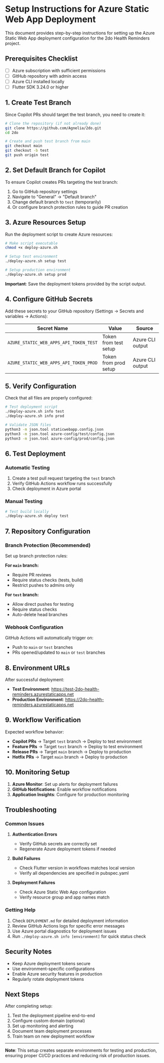 # Setup Instructions for Azure Static Web App Deployment

This document provides step-by-step instructions for setting up the Azure Static Web App deployment configuration for the 2do Health Reminders project.

## Prerequisites Checklist

- [ ] Azure subscription with sufficient permissions
- [ ] GitHub repository with admin access
- [ ] Azure CLI installed locally
- [ ] Flutter SDK 3.24.0 or higher

## 1. Create Test Branch

Since Copilot PRs should target the test branch, you need to create it:

```bash
# Clone the repository (if not already done)
git clone https://github.com/Agnelia/2do.git
cd 2do

# Create and push test branch from main
git checkout main
git checkout -b test
git push origin test
```

## 2. Set Default Branch for Copilot

To ensure Copilot creates PRs targeting the test branch:

1. Go to GitHub repository settings
2. Navigate to "General" → "Default branch"
3. Change default branch to `test` (temporarily)
4. Or configure branch protection rules to guide PR creation

## 3. Azure Resources Setup

Run the deployment script to create Azure resources:

```bash
# Make script executable
chmod +x deploy-azure.sh

# Setup test environment
./deploy-azure.sh setup test

# Setup production environment  
./deploy-azure.sh setup prod
```

**Important**: Save the deployment tokens provided by the script output.

## 4. Configure GitHub Secrets

Add these secrets to your GitHub repository (Settings → Secrets and variables → Actions):

| Secret Name | Value | Source |
|-------------|-------|---------|
| `AZURE_STATIC_WEB_APPS_API_TOKEN_TEST` | Token from test setup | Azure CLI output |
| `AZURE_STATIC_WEB_APPS_API_TOKEN_PROD` | Token from prod setup | Azure CLI output |

## 5. Verify Configuration

Check that all files are properly configured:

```bash
# Test deployment script
./deploy-azure.sh info test
./deploy-azure.sh info prod

# Validate JSON files
python3 -m json.tool staticwebapp.config.json
python3 -m json.tool azure-config/test/config.json
python3 -m json.tool azure-config/prod/config.json
```

## 6. Test Deployment

### Automatic Testing
1. Create a test pull request targeting the `test` branch
2. Verify GitHub Actions workflow runs successfully
3. Check deployment in Azure portal

### Manual Testing
```bash
# Test build locally
./deploy-azure.sh deploy test
```

## 7. Repository Configuration

### Branch Protection (Recommended)
Set up branch protection rules:

**For `main` branch:**
- Require PR reviews
- Require status checks (tests, build)
- Restrict pushes to admins only

**For `test` branch:**
- Allow direct pushes for testing
- Require status checks
- Auto-delete head branches

### Webhook Configuration
GitHub Actions will automatically trigger on:
- Push to `main` or `test` branches
- PRs opened/updated to `main` or `test` branches

## 8. Environment URLs

After successful deployment:
- **Test Environment**: https://test-2do-health-reminders.azurestaticapps.net
- **Production Environment**: https://2do-health-reminders.azurestaticapps.net

## 9. Workflow Verification

Expected workflow behavior:
- **Copilot PRs** → Target `test` branch → Deploy to test environment
- **Feature PRs** → Target `test` branch → Deploy to test environment  
- **Release PRs** → Target `main` branch → Deploy to production
- **Hotfix PRs** → Target `main` branch → Deploy to production

## 10. Monitoring Setup

1. **Azure Monitor**: Set up alerts for deployment failures
2. **GitHub Notifications**: Enable workflow notifications
3. **Application Insights**: Configure for production monitoring

## Troubleshooting

### Common Issues

1. **Authentication Errors**
   - Verify GitHub secrets are correctly set
   - Regenerate Azure deployment tokens if needed

2. **Build Failures**
   - Check Flutter version in workflows matches local version
   - Verify all dependencies are specified in pubspec.yaml

3. **Deployment Failures**
   - Check Azure Static Web App configuration
   - Verify resource group and app names match

### Getting Help

1. Check `DEPLOYMENT.md` for detailed deployment information
2. Review GitHub Actions logs for specific error messages
3. Use Azure portal diagnostics for deployment issues
4. Run `./deploy-azure.sh info [environment]` for quick status check

## Security Notes

- Keep Azure deployment tokens secure
- Use environment-specific configurations
- Enable Azure security features in production
- Regularly rotate deployment tokens

## Next Steps

After completing setup:
1. Test the deployment pipeline end-to-end
2. Configure custom domain (optional)
3. Set up monitoring and alerting
4. Document team deployment processes
5. Train team on new deployment workflow

---

**Note**: This setup creates separate environments for testing and production, ensuring proper CI/CD practices and reducing risk of production issues.